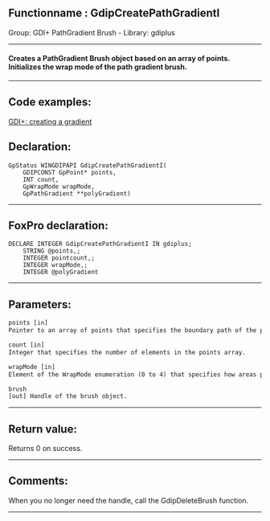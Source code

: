 <link rel="stylesheet" type="text/css" href="../../css/win32api.css">  
<link rel="stylesheet" href="https://cdnjs.cloudflare.com/ajax/libs/font-awesome/4.7.0/css/font-awesome.min.css">

## Functionname : GdipCreatePathGradientI
Group: GDI+ PathGradient Brush - Library: gdiplus    
***  


#### Creates a PathGradient Brush object based on an array of points. Initializes the wrap mode of the path gradient brush.
***  


## Code examples:
[GDI+: creating a gradient](../../samples/sample_596.md)  

## Declaration:
```foxpro  
GpStatus WINGDIPAPI GdipCreatePathGradientI(
	GDIPCONST GpPoint* points,
	INT count,
	GpWrapMode wrapMode,
	GpPathGradient **polyGradient)  
```  
***  


## FoxPro declaration:
```foxpro  
DECLARE INTEGER GdipCreatePathGradientI IN gdiplus;
	STRING @points,;
	INTEGER pointcount,;
	INTEGER wrapMode,;
	INTEGER @polyGradient  
```  
***  


## Parameters:
```txt  
points [in]
Pointer to an array of points that specifies the boundary path of the path gradient brush.

count [in]
Integer that specifies the number of elements in the points array.

wrapMode [in]
Element of the WrapMode enumeration (0 to 4) that specifies how areas painted with the path gradient brush will be tiled.

brush
[out] Handle of the brush object.  
```  
***  


## Return value:
Returns 0 on success.  
***  


## Comments:
When you no longer need the handle, call the GdipDeleteBrush function.  
  
***  

